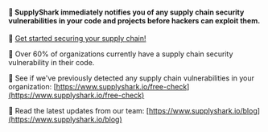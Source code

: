 #### 🦈 SupplyShark immediately notifies you of any supply chain security vulnerabilities in your code and projects before hackers can exploit them.

🚀 [Get started securing your supply chain!](https://www.supplyshark.io) 

🚨 Over 60% of organizations currently have a supply chain security vulnerability in their code.

🔎 See if we've previously detected any supply chain vulnerabilities in your organization: [https://www.supplyshark.io/free-check](https://www.supplyshark.io/free-check)

📖 Read the latest updates from our team: [https://www.supplyshark.io/blog](https://www.supplyshark.io/blog)
